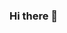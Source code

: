 ### Hi there 👋

<!--
**jullscol/jullscol** is a ✨ _special_ ✨ repository because its `README.md` (this file) appears on your GitHub profile.

Here are some ideas to get you started:

- 🔭 I’m currently working on Mayor Rionegro Antioquia
- 🌱 I’m currently learning Python
- 💬 Ask me about React, JavaScript, Nodejs
- 📫 How to reach me: arbelaezjul2012@gmail.com
- 😄 Know about my experiences https://www.linkedin.com/in/julian-arbelaez-saenz-2b692846/
- ⚡ Fun fact: Futbol Passionate

-->
